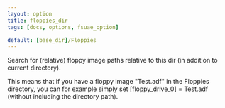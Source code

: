 ```yaml
---
layout: option
title: floppies_dir
tags: [docs, options, fsuae_option]

default: [base_dir]/Floppies
---
```


Search for (relative) floppy image paths relative to this dir (in addition
to current directory).

This means that if you have a floppy image "Test.adf" in the Floppies
directory, you can for example simply set [floppy_drive_0] = Test.adf (without
including the directory path).
